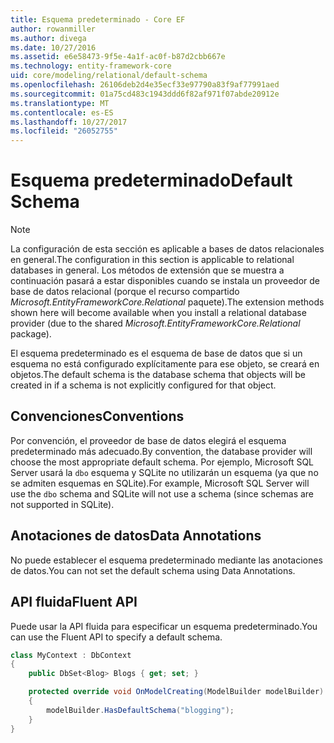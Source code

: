 ```yaml
---
title: Esquema predeterminado - Core EF
author: rowanmiller
ms.author: divega
ms.date: 10/27/2016
ms.assetid: e6e58473-9f5e-4a1f-ac0f-b87d2cbb667e
ms.technology: entity-framework-core
uid: core/modeling/relational/default-schema
ms.openlocfilehash: 26106deb2d4e35ecf33e97790a83f9af77991aed
ms.sourcegitcommit: 01a75cd483c1943ddd6f82af971f07abde20912e
ms.translationtype: MT
ms.contentlocale: es-ES
ms.lasthandoff: 10/27/2017
ms.locfileid: "26052755"
---
```

# <a name="default-schema"></a><span data-ttu-id="a4cf4-102">Esquema predeterminado</span><span class="sxs-lookup"><span data-stu-id="a4cf4-102">Default Schema</span></span>

> [!NOTE]  
> <span data-ttu-id="a4cf4-103">La configuración de esta sección es aplicable a bases de datos relacionales en general.</span><span class="sxs-lookup"><span data-stu-id="a4cf4-103">The configuration in this section is applicable to relational databases in general.</span></span> <span data-ttu-id="a4cf4-104">Los métodos de extensión que se muestra a continuación pasará a estar disponibles cuando se instala un proveedor de base de datos relacional (porque el recurso compartido *Microsoft.EntityFrameworkCore.Relational* paquete).</span><span class="sxs-lookup"><span data-stu-id="a4cf4-104">The extension methods shown here will become available when you install a relational database provider (due to the shared *Microsoft.EntityFrameworkCore.Relational* package).</span></span>

<span data-ttu-id="a4cf4-105">El esquema predeterminado es el esquema de base de datos que si un esquema no está configurado explícitamente para ese objeto, se creará en objetos.</span><span class="sxs-lookup"><span data-stu-id="a4cf4-105">The default schema is the database schema that objects will be created in if a schema is not explicitly configured for that object.</span></span>

## <a name="conventions"></a><span data-ttu-id="a4cf4-106">Convenciones</span><span class="sxs-lookup"><span data-stu-id="a4cf4-106">Conventions</span></span>

<span data-ttu-id="a4cf4-107">Por convención, el proveedor de base de datos elegirá el esquema predeterminado más adecuado.</span><span class="sxs-lookup"><span data-stu-id="a4cf4-107">By convention, the database provider will choose the most appropriate default schema.</span></span> <span data-ttu-id="a4cf4-108">Por ejemplo, Microsoft SQL Server usará la `dbo` esquema y SQLite no utilizarán un esquema (ya que no se admiten esquemas en SQLite).</span><span class="sxs-lookup"><span data-stu-id="a4cf4-108">For example, Microsoft SQL Server will use the `dbo` schema and SQLite will not use a schema (since schemas are not supported in SQLite).</span></span>

## <a name="data-annotations"></a><span data-ttu-id="a4cf4-109">Anotaciones de datos</span><span class="sxs-lookup"><span data-stu-id="a4cf4-109">Data Annotations</span></span>

<span data-ttu-id="a4cf4-110">No puede establecer el esquema predeterminado mediante las anotaciones de datos.</span><span class="sxs-lookup"><span data-stu-id="a4cf4-110">You can not set the default schema using Data Annotations.</span></span>

## <a name="fluent-api"></a><span data-ttu-id="a4cf4-111">API fluida</span><span class="sxs-lookup"><span data-stu-id="a4cf4-111">Fluent API</span></span>

<span data-ttu-id="a4cf4-112">Puede usar la API fluida para especificar un esquema predeterminado.</span><span class="sxs-lookup"><span data-stu-id="a4cf4-112">You can use the Fluent API to specify a default schema.</span></span>

<!-- [!code-csharp[Main](samples/core/relational/Modeling/FluentAPI/Samples/Relational/DefaultSchema.cs?highlight=7)] -->
``` csharp
class MyContext : DbContext
{
    public DbSet<Blog> Blogs { get; set; }

    protected override void OnModelCreating(ModelBuilder modelBuilder)
    {
        modelBuilder.HasDefaultSchema("blogging");
    }
}
```
